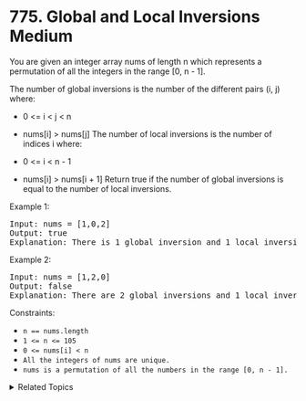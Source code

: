 # 775. Global and Local Inversions<br> Medium

You are given an integer array nums of length n which represents a permutation of all the integers in the range [0, n - 1].

The number of global inversions is the number of the different pairs (i, j) where:

- 0 <= i < j < n
- nums[i] > nums[j]
The number of local inversions is the number of indices i where:

- 0 <= i < n - 1
- nums[i] > nums[i + 1]
Return true if the number of global inversions is equal to the number of local inversions.



Example 1:

<pre>
Input: nums = [1,0,2]
Output: true
Explanation: There is 1 global inversion and 1 local inversion.
</pre>

Example 2:

<pre>
Input: nums = [1,2,0]
Output: false
Explanation: There are 2 global inversions and 1 local inversion.
</pre>

Constraints:

- `n == nums.length`
- `1 <= n <= 105`
- `0 <= nums[i] < n`
- `All the integers of nums are unique.`
- `nums is a permutation of all the numbers in the range [0, n - 1].`

<details>

<summary> Related Topics </summary>

-   `Array`
-   `Math`

</details>
